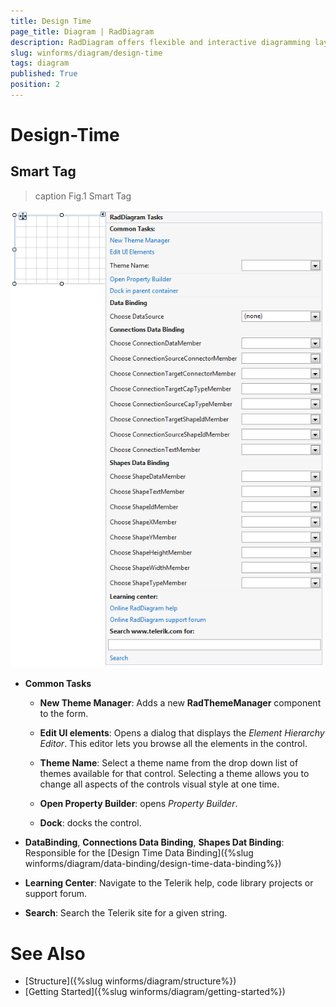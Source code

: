 ```yaml
---
title: Design Time
page_title: Diagram | RadDiagram
description: RadDiagram offers flexible and interactive diagramming layouts for your rich data-visualization applications. 
slug: winforms/diagram/design-time
tags: diagram
published: True
position: 2 
---
```


# Design-Time

## Smart Tag

>caption Fig.1 Smart Tag

![diagram-design-time 001](images/diagram-design-time001.png)

* __Common Tasks__

	* __New Theme Manager__: Adds a new __RadThemeManager__ component to the form.

	* __Edit UI elements__: Opens a dialog that displays the *Element Hierarchy Editor*. This editor lets you browse all the elements in the control.

	* __Theme Name__: Select a theme name from the drop down list of themes available for that control. Selecting a theme allows you to change all aspects of the controls visual style at one time.
	
	* __Open Property Builder__: opens *Property Builder*.
	
	* __Dock__: docks the control.

* __DataBinding__, __Connections Data Binding__, __Shapes Dat Binding__: Responsible for the  [Design Time Data Binding]({%slug winforms/diagram/data-binding/design-time-data-binding%})

* __Learning Center__: Navigate to the Telerik help, code library projects or support forum.

* __Search__: Search the Telerik site for a given string.


# See Also

* [Structure]({%slug winforms/diagram/structure%})
* [Getting Started]({%slug winforms/diagram/getting-started%})
